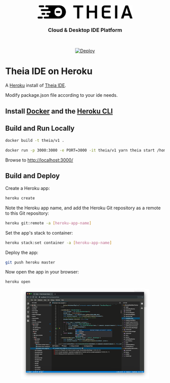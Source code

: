 <br/>
<div id="theia-logo" align="center">
    <br />
    <img src="https://raw.githubusercontent.com/eclipse-theia/theia/master/logo/theia-logo.svg?sanitize=true" alt="Theia Logo" width="300"/>
     <h3>Cloud & Desktop IDE Platform</h3>
</div>
<br>
<div id="deploy" align="center">

[![Deploy](https://www.herokucdn.com/deploy/button.svg)](https://heroku.com/deploy)

</div>

# Theia IDE on Heroku

A [Heroku](https://www.heroku.com/) install of [Theia IDE](https://theia-ide.org/).

Modify package.json file according to your ide needs.

## Install [Docker](https://docs.docker.com) and the [Heroku CLI](https://devcenter.heroku.com/articles/heroku-cli)

## Build and Run Locally

```bash
docker build -t theia/v1 .
```

```bash
docker run -p 3000:3000 -e PORT=3000 -it theia/v1 yarn theia start /home/project --hostname 0.0.0.0
```

Browse to [http://localhost:3000/](http://localhost:3000/)

## Build and Deploy

Create a Heroku app:
```bash
heroku create
```

Note the Heroku app name, and add the Heroku Git repository as a remote to this Git repository:
```bash
heroku git:remote -a [heroku-app-name]
```

Set the app's stack to container:
```bash
heroku stack:set container -a [heroku-app-name]
```

Deploy the app:
```bash
git push heroku master
```

Now open the app in your browser:
```bash
heroku open
```

<div style='margin:0 auto;width:80%;'>

![Theia](https://raw.githubusercontent.com/eclipse-theia/theia/master/doc/images/theia-screenshot.png)

</div>
